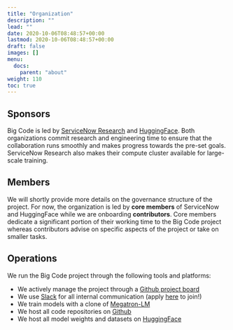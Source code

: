 ```yaml
---
title: "Organization"
description: ""
lead: ""
date: 2020-10-06T08:48:57+00:00
lastmod: 2020-10-06T08:48:57+00:00
draft: false
images: []
menu:
  docs:
    parent: "about"
weight: 110
toc: true
---
```


## Sponsors
Big Code is led by [ServiceNow Research](https://servicenow.com/research) and [HuggingFace](https://huggingface.co). Both organizations commit research and engineering time to ensure that the collaboration runs smoothly and makes progress towards the pre-set goals. ServiceNow Research also makes their compute cluster available for large-scale training. 

## Members
We will shortly provide more details on the governance structure of the project. For now, the organization is led by **core members** of ServiceNow and HuggingFace while we are onboarding **contributors**. Core members dedicate a significant portion of their working time to the Big Code project whereas contributors advise on specific aspects of the project or take on smaller tasks. 

## Operations
We run the Big Code project through the following tools and platforms:
- We actively manage the project through a [Github project board](https://github.com/orgs/bigcode-project/projects/1/)
- We use [Slack](https://bigcode-workspace.slack.com) for all internal communication (apply [here](https://forms.gle/Het4wd5WNoupBJHJA) to join!)
- We train models with a clone of [Megatron-LM](https://github.com/NVIDIA/Megatron-LM)
- We host all code repositories on [Github](https://github.com/bigcode-project)
- We host all model weights and datasets on [HuggingFace](https://huggingface.co/BigCode)

<!-- ## Bi-yearly goals
Big Code runs on a bi-yearly cadence. Each half year, the core members discuss and set milestones for the next six months of work. You can find the objectives for the first iteration here.  -->
